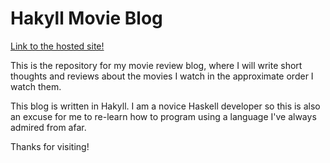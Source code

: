 # Hakyll Movie Blog

[Link to the hosted site!](https://johnpaulwelsh.github.io/hakyll-movie-blog/)

This is the repository for my movie review blog, where I will write short thoughts and reviews about the movies I watch in the approximate order I watch them.

This blog is written in Hakyll. I am a novice Haskell developer so this is also an excuse for me to re-learn how to program using a language I've always admired from afar.

Thanks for visiting!
